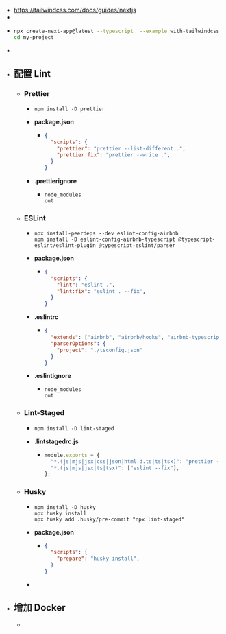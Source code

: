 - https://tailwindcss.com/docs/guides/nextjs
-
- ```bash
  npx create-next-app@latest --typescript  --example with-tailwindcss my-project
  cd my-project
  ```
-
- ## 配置 Lint
	- ### Prettier
		- ```shell
		  npm install -D prettier 
		  ```
		- **package.json**
			- ```json
			  {
			    "scripts": {
			      "prettier": "prettier --list-different .",
			      "prettier:fix": "prettier --write .",
			    }
			  }
			  ```
		- **.prettierignore**
			- ```ignore
			  node_modules
			  out
			  ```
	- ### ESLint
		- ```shell
		  npx install-peerdeps --dev eslint-config-airbnb
		  npm install -D eslint-config-airbnb-typescript @typescript-eslint/eslint-plugin @typescript-eslint/parser
		  
		  ```
		- **package.json**
			- ```json
			  {
			    "scripts": {
			      "lint": "eslint .",
			      "lint:fix": "eslint . --fix",
			    }
			  }
			  ```
		- **.eslintrc**
			- ```json
			  {
			    "extends": ["airbnb", "airbnb/hooks", "airbnb-typescript"],
			    "parserOptions": {
			      "project": "./tsconfig.json"
			    }
			  }
			  ```
		- **.eslintignore**
			- ```ignore
			  node_modules
			  out
			  ```
	- ### Lint-Staged
		- ```shell
		  npm install -D lint-staged
		  ```
		- **.lintstagedrc.js**
			- ```js
			  module.exports = {
			    "*.(js|mjs|jsx|css|json|html|d.ts|ts|tsx)": "prettier --write",
			    "*.(js|mjs|jsx|ts|tsx)": ["eslint --fix"],
			  };
			  ```
	- ### Husky
		- ```shell
		  npm install -D husky
		  npx husky install
		  npx husky add .husky/pre-commit "npx lint-staged"
		  ```
		- **package.json**
			- ```json
			  {
			    "scripts": {
			      "prepare": "husky install",
			    }
			  }
			  ```
		-
- ## 增加 Docker
	-